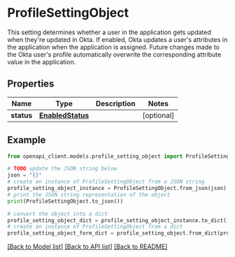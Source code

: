 # ProfileSettingObject

This setting determines whether a user in the application gets updated when they're updated in Okta.  If enabled, Okta updates a user's attributes in the application when the application is assigned. Future changes made to the Okta user's profile automatically overwrite the corresponding attribute value in the application. 

## Properties

Name | Type | Description | Notes
------------ | ------------- | ------------- | -------------
**status** | [**EnabledStatus**](EnabledStatus.md) |  | [optional] 

## Example

```python
from openapi_client.models.profile_setting_object import ProfileSettingObject

# TODO update the JSON string below
json = "{}"
# create an instance of ProfileSettingObject from a JSON string
profile_setting_object_instance = ProfileSettingObject.from_json(json)
# print the JSON string representation of the object
print(ProfileSettingObject.to_json())

# convert the object into a dict
profile_setting_object_dict = profile_setting_object_instance.to_dict()
# create an instance of ProfileSettingObject from a dict
profile_setting_object_form_dict = profile_setting_object.from_dict(profile_setting_object_dict)
```
[[Back to Model list]](../README.md#documentation-for-models) [[Back to API list]](../README.md#documentation-for-api-endpoints) [[Back to README]](../README.md)


